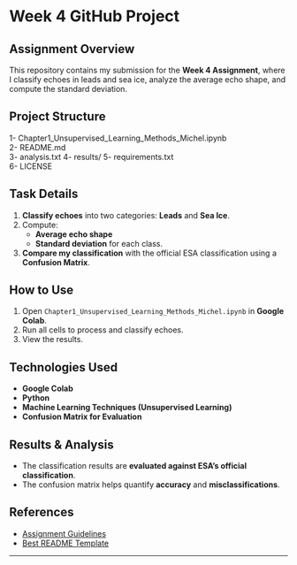 # Week 4 GitHub Project

## Assignment Overview
This repository contains my submission for the **Week 4 Assignment**, where I classify echoes in leads and sea ice, analyze the average echo shape, and compute the standard deviation.

## Project Structure
1- Chapter1_Unsupervised_Learning_Methods_Michel.ipynb  
2- README.md  
3- analysis.txt
4- results/
5- requirements.txt  
6- LICENSE 

## Task Details
1. **Classify echoes** into two categories: **Leads** and **Sea Ice**.
2. Compute:
   - **Average echo shape**
   - **Standard deviation** for each class.
3. **Compare my classification** with the official ESA classification using a **Confusion Matrix**.

## How to Use
1. Open `Chapter1_Unsupervised_Learning_Methods_Michel.ipynb` in **Google Colab**.
2. Run all cells to process and classify echoes.
3. View the results.

## Technologies Used
- **Google Colab**
- **Python**
- **Machine Learning Techniques (Unsupervised Learning)**
- **Confusion Matrix for Evaluation**

## Results & Analysis
- The classification results are **evaluated against ESA’s official classification**.
- The confusion matrix helps quantify **accuracy** and **misclassifications**.

## References
- [Assignment Guidelines](https://drive.google.com/file/d/1HDSLjsWhLIDF-qbRj6sbGVd9t1LB7890/view?usp=drive_link)
- [Best README Template](https://github.com/othneildrew/Best-README-Template)
  
---
